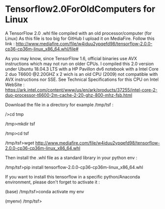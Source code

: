 # Tensorflow2.0ForOldComputers   for Linux
A TensorFlow 2.0 .whl file compiled with an old processor/computer (for  Linux)
As this file is too big for GitHub I upload it on MediaFire. 
Follow this link :
http://www.mediafire.com/file/w4iduu2ypqefd98/tensorflow-2.0.0-cp36-cp36m-linux_x86_64.whl/file#

As you may know,  since TensorFlow 1.6, official binaries use AVX instructions which may not run on older CPUs.
I compiled this 2.0 version under Ubuntu 18.04.3 LTS with a HP Pavillon dv6 notebook with a Intel Core 2 duo T6600 @2.20GHZ x 2 wich is an old CPU (2009) not compatible with AVX instructions nor SSE.
See Technical Specifications for this CPU on Intel WebSite :
https://ark.intel.com/content/www/us/en/ark/products/37255/intel-core-2-duo-processor-t6600-2m-cache-2-20-ghz-800-mhz-fsb.html

Download the file in a directory for example /tmp/tsf :

/>cd tmp

/tmp>mkdir tsf

/tmp>cd tsf 

/tmp/tsf>wget http://www.mediafire.com/file/w4iduu2ypqefd98/tensorflow-2.0.0-cp36-cp36m-linux_x86_64.whl


Then install the .whl file as a standard library in your python env :

/tmp/tsf>pip install tensorflow-2.0.0-cp36-cp36m-linux_x86_64.whl 


If you want to install this tensorflow in a specific python/Anaconda environment,  please don't forget to activate it :

(base) /tmp/tsf>conda activate my env

(myenv) /tmp/tsf>

